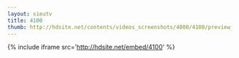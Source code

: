 ```yaml
---
layout: sieutv
title: 4100
thumb: http://hdsite.net/contents/videos_screenshots/4000/4100/preview_360p.mp4.jpg
---
```

{% include iframe src='http://hdsite.net/embed/4100' %}
 
